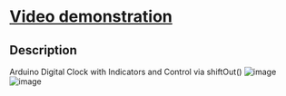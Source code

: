 # [Video demonstration](https://drive.google.com/drive/folders/1PTXzMlUPktDhKsTz0SUIHXSSvZRIwsQw?usp=sharing)
## Description
Arduino Digital Clock with Indicators and Control via shiftOut()
![image](https://github.com/Alexander-Domnenko/homework_iot/assets/91257943/0cf0a6d4-98db-45b4-9604-0a79bd48d974)
![image](https://github.com/Alexander-Domnenko/homework_iot/assets/91257943/7a173d22-8c12-4b96-b9e5-0f37a5074f78)

